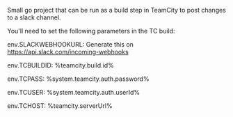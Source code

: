 Small go project that can be run as a build step in TeamCity to post changes to a slack channel.

You'll need to set the following parameters in the TC build:

env.SLACKWEBHOOKURL: Generate this on https://api.slack.com/incoming-webhooks

env.TCBUILDID: %teamcity.build.id%

env.TCPASS: %system.teamcity.auth.password%

env.TCUSER: %system.teamcity.auth.userId%

env.TCHOST: %teamcity.serverUrl%
